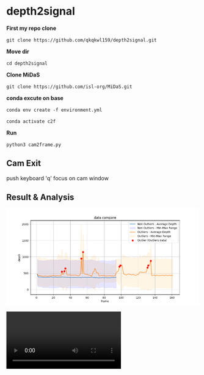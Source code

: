 # depth2signal

**First my repo clone**

```git
git clone https://github.com/qkqkwl159/depth2signal.git
```

**Move dir**

```shell
cd depth2signal
```

**Clone MiDaS**

```git
git clone https://github.com/isl-org/MiDaS.git
```

**conda excute on base**

```shell
conda env create -f environment.yml
```

```shell
conda activate c2f
```

**Run**
```shell
python3 cam2frame.py
```


## Cam Exit

push keyboard 'q' focus on cam window

## Result & Analysis

![result](/result/depth_data_compare.png)

![result2](/result/outlliner_/webcam_feed.avi)




